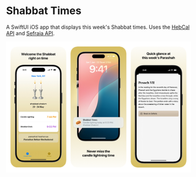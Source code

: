 # Shabbat Times

A SwiftUI iOS app that displays this week's Shabbat times. Uses the [HebCal API](https://www.hebcal.com/home/197/shabbat-times-rest-api) and [Sefraia API](https://developers.sefaria.org/reference/getting-started).

<img src="./screenshot.png" alt="Screenshot" width="650">
